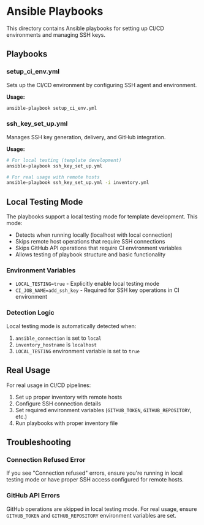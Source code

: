 # Ansible Playbooks

This directory contains Ansible playbooks for setting up CI/CD environments and managing SSH keys.

## Playbooks

### setup_ci_env.yml
Sets up the CI/CD environment by configuring SSH agent and environment.

**Usage:**
```bash
ansible-playbook setup_ci_env.yml
```

### ssh_key_set_up.yml
Manages SSH key generation, delivery, and GitHub integration.

**Usage:**
```bash
# For local testing (template development)
ansible-playbook ssh_key_set_up.yml

# For real usage with remote hosts
ansible-playbook ssh_key_set_up.yml -i inventory.yml
```

## Local Testing Mode

The playbooks support a local testing mode for template development. This mode:

- Detects when running locally (localhost with local connection)
- Skips remote host operations that require SSH connections
- Skips GitHub API operations that require CI environment variables
- Allows testing of playbook structure and basic functionality

### Environment Variables

- `LOCAL_TESTING=true` - Explicitly enable local testing mode
- `CI_JOB_NAME=add_ssh_key` - Required for SSH key operations in CI environment

### Detection Logic

Local testing mode is automatically detected when:
1. `ansible_connection` is set to `local`
2. `inventory_hostname` is `localhost`
3. `LOCAL_TESTING` environment variable is set to `true`

## Real Usage

For real usage in CI/CD pipelines:

1. Set up proper inventory with remote hosts
2. Configure SSH connection details
3. Set required environment variables (`GITHUB_TOKEN`, `GITHUB_REPOSITORY`, etc.)
4. Run playbooks with proper inventory file

## Troubleshooting

### Connection Refused Error
If you see "Connection refused" errors, ensure you're running in local testing mode or have proper SSH access configured for remote hosts.

### GitHub API Errors
GitHub operations are skipped in local testing mode. For real usage, ensure `GITHUB_TOKEN` and `GITHUB_REPOSITORY` environment variables are set. 